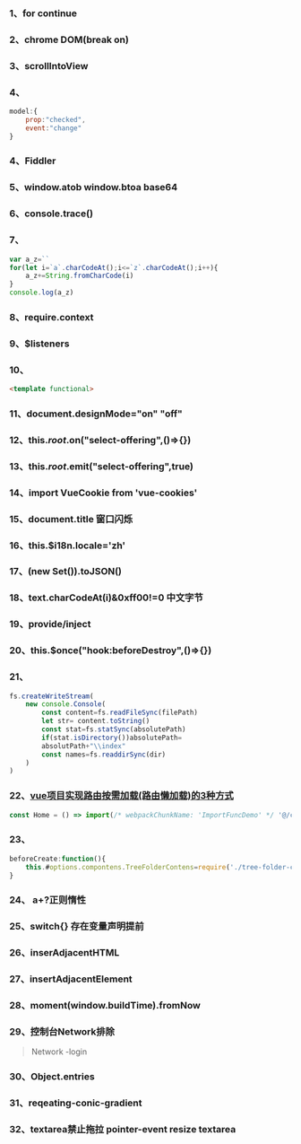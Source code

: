 ### 1、for continue
### 2、chrome DOM(break on)
### 3、scrollIntoView
### 4、
```js
model:{
    prop:"checked",
    event:"change"
}
```
### 4、Fiddler
### 5、window.atob window.btoa base64
### 6、console.trace()
### 7、
```js
var a_z=``
for(let i=`a`.charCodeAt();i<=`z`.charCodeAt();i++){
    a_z+=String.fromCharCode(i)
}
console.log(a_z)
```
### 8、require.context
### 9、$listeners
### 10、
```html
<template functional>
```
### 11、document.designMode="on" "off"
### 12、this.$root.$on("select-offering",()=>{})
### 13、this.$root.$emit("select-offering",true)
### 14、import VueCookie from 'vue-cookies'
### 15、document.title 窗口闪烁
### 16、this.$i18n.locale='zh'
### 17、(new Set()).toJSON()
### 18、text.charCodeAt(i)&0xff00!=0 中文字节
### 19、provide/inject
### 20、this.$once("hook:beforeDestroy",()=>{})
### 21、
```js
fs.createWriteStream(
    new console.Console(
        const content=fs.readFileSync(filePath)
        let str= content.toString()
        const stat=fs.statSync(absolutePath)
        if(stat.isDirectory())absolutePath=
        absolutPath+"\\index"
        const names=fs.readdirSync(dir)
    )
)
```
### 22、[vue项目实现路由按需加载(路由懒加载)的3种方式](https://blog.csdn.net/xm1037782843/article/details/88225104)
```js
const Home = () => import(/* webpackChunkName: 'ImportFuncDemo' */ '@/components/home')
```
### 23、
```js
beforeCreate:function(){
    this.#options.compontens.TreeFolderContens=require('./tree-folder-contents.vue').default
}
```
### 24、 a+?正则惰性
### 25、switch{} 存在变量声明提前
### 26、inserAdjacentHTML
### 27、insertAdjacentElement
### 28、moment(window.buildTime).fromNow
### 29、控制台Network排除
>Network -login
### 30、Object.entries
### 31、reqeating-conic-gradient
### 32、textarea禁止拖拉 pointer-event resize textarea

